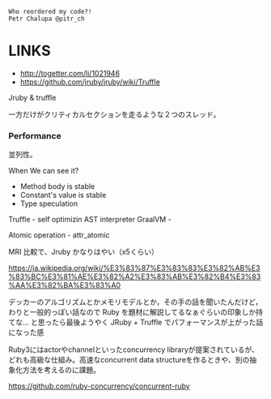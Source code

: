 
```
Who reordered my code?!
Petr Chalupa @pitr_ch
```

LINKS
=======

- http://togetter.com/li/1021946
- https://github.com/jruby/jruby/wiki/Truffle


Jruby & truffle

一方だけがクリティカルセクションを走るような２つのスレッド。

### Performance

並列性。

When We can see it?

- Method body is stable
- Constant's value is stable
- Type speculation


Truffle - self optimizin AST interpreter
GraalVM - 


Atomic operation - attr_atomic


MRI 比較で、Jruby かなりはやい（x5くらい）

https://ja.wikipedia.org/wiki/%E3%83%87%E3%83%83%E3%82%AB%E3%83%BC%E3%81%AE%E3%82%A2%E3%83%AB%E3%82%B4%E3%83%AA%E3%82%BA%E3%83%A0

デッカーのアルゴリズムとかメモリモデルとか，その手の話を聞いたんだけど，わりと一般的っぽい話なので Ruby を題材に解説してるなぁぐらいの印象しか持てな... と思ったら最後ようやく JRuby + Truffle でパフォーマンスが上がった話になった感

Ruby3にはactorやchannelといったconcurrency libraryが提案されているが、どれも高級な仕組み。高速なconcurrent data structureを作るときや、別の抽象化方法を考えるのに課題。

https://github.com/ruby-concurrency/concurrent-ruby

